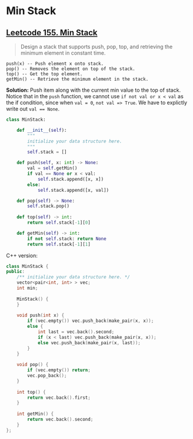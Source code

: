 # Min Stack

## [Leetcode 155. Min Stack](https://leetcode.com/problems/min-stack/)
> Design a stack that supports push, pop, top, and retrieving the minimum element in constant time.

```
push(x) -- Push element x onto stack.
pop() -- Removes the element on top of the stack.
top() -- Get the top element.
getMin() -- Retrieve the minimum element in the stack.
```

**Solution:** Push item along with the current min value to the top of stack. Notice that in the `push` function, we cannot use `if not val or x < val` as the if condition, since when `val = 0`, `not val => True`. We have to explictly write out `val == None`. 

```python
class MinStack:

    def __init__(self):
        """
        initialize your data structure here.
        """
        self.stack = []

    def push(self, x: int) -> None:
        val = self.getMin()
        if val == None or x < val:
            self.stack.append([x, x])
        else:
            self.stack.append([x, val])

    def pop(self) -> None:
        self.stack.pop()
        
    def top(self) -> int:
        return self.stack[-1][0]

    def getMin(self) -> int:
        if not self.stack: return None
        return self.stack[-1][1]
```

C++ version:
```cpp
class MinStack {
public:
    /** initialize your data structure here. */
    vector<pair<int, int> > vec;
    int min;
    
    MinStack() {
    }
    
    void push(int x) {
        if (vec.empty()) vec.push_back(make_pair(x, x));
        else {
            int last = vec.back().second;
            if (x < last) vec.push_back(make_pair(x, x));
            else vec.push_back(make_pair(x, last));
        }
    }
    
    void pop() {
        if (vec.empty()) return;
        vec.pop_back();
    }
    
    int top() {
        return vec.back().first;
    }
    
    int getMin() {
        return vec.back().second;
    }
};
```